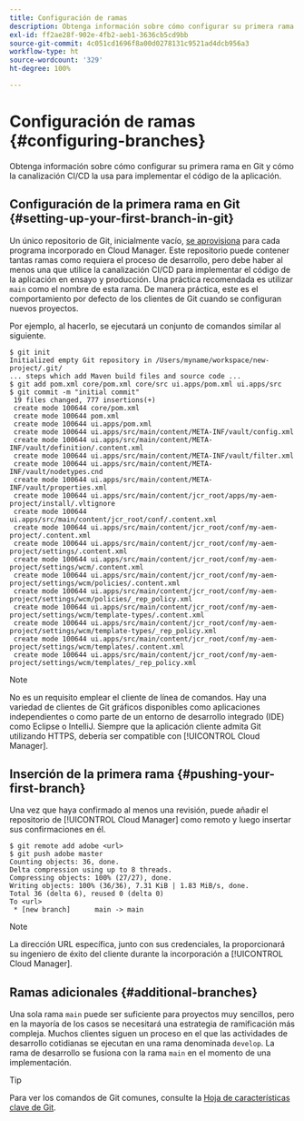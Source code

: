 ```yaml
---
title: Configuración de ramas
description: Obtenga información sobre cómo configurar su primera rama en Git y cómo la canalización CI/CD la usa para implementar el código de la aplicación.
exl-id: ff2ae28f-902e-4fb2-aeb1-3636cb5cd9bb
source-git-commit: 4c051cd1696f8a00d0278131c9521ad4dcb956a3
workflow-type: ht
source-wordcount: '329'
ht-degree: 100%

---
```



# Configuración de ramas {#configuring-branches}

Obtenga información sobre cómo configurar su primera rama en Git y cómo la canalización CI/CD la usa para implementar el código de la aplicación.

## Configuración de la primera rama en Git {#setting-up-your-first-branch-in-git}

Un único repositorio de Git, inicialmente vacío, [se aprovisiona](/help/requirements/environment-provisioning.md) para cada programa incorporado en Cloud Manager. Este repositorio puede contener tantas ramas como requiera el proceso de desarrollo, pero debe haber al menos una que utilice la canalización CI/CD para implementar el código de la aplicación en ensayo y producción. Una práctica recomendada es utilizar `main` como el nombre de esta rama. De manera práctica, este es el comportamiento por defecto de los clientes de Git cuando se configuran nuevos proyectos.

Por ejemplo, al hacerlo, se ejecutará un conjunto de comandos similar al siguiente.

```shell
$ git init
Initialized empty Git repository in /Users/myname/workspace/new-project/.git/
... steps which add Maven build files and source code ...
$ git add pom.xml core/pom.xml core/src ui.apps/pom.xml ui.apps/src
$ git commit -m "initial commit"
 19 files changed, 777 insertions(+)
 create mode 100644 core/pom.xml
 create mode 100644 pom.xml
 create mode 100644 ui.apps/pom.xml
 create mode 100644 ui.apps/src/main/content/META-INF/vault/config.xml
 create mode 100644 ui.apps/src/main/content/META-INF/vault/definition/.content.xml
 create mode 100644 ui.apps/src/main/content/META-INF/vault/filter.xml
 create mode 100644 ui.apps/src/main/content/META-INF/vault/nodetypes.cnd
 create mode 100644 ui.apps/src/main/content/META-INF/vault/properties.xml
 create mode 100644 ui.apps/src/main/content/jcr_root/apps/my-aem-project/install/.vltignore
 create mode 100644 ui.apps/src/main/content/jcr_root/conf/.content.xml
 create mode 100644 ui.apps/src/main/content/jcr_root/conf/my-aem-project/.content.xml
 create mode 100644 ui.apps/src/main/content/jcr_root/conf/my-aem-project/settings/.content.xml
 create mode 100644 ui.apps/src/main/content/jcr_root/conf/my-aem-project/settings/wcm/.content.xml
 create mode 100644 ui.apps/src/main/content/jcr_root/conf/my-aem-project/settings/wcm/policies/.content.xml
 create mode 100644 ui.apps/src/main/content/jcr_root/conf/my-aem-project/settings/wcm/policies/_rep_policy.xml
 create mode 100644 ui.apps/src/main/content/jcr_root/conf/my-aem-project/settings/wcm/template-types/.content.xml
 create mode 100644 ui.apps/src/main/content/jcr_root/conf/my-aem-project/settings/wcm/template-types/_rep_policy.xml
 create mode 100644 ui.apps/src/main/content/jcr_root/conf/my-aem-project/settings/wcm/templates/.content.xml
 create mode 100644 ui.apps/src/main/content/jcr_root/conf/my-aem-project/settings/wcm/templates/_rep_policy.xml
```

>[!NOTE]
>
>No es un requisito emplear el cliente de línea de comandos. Hay una variedad de clientes de Git gráficos disponibles como aplicaciones independientes o como parte de un entorno de desarrollo integrado (IDE) como Eclipse o IntelliJ. Siempre que la aplicación cliente admita Git utilizando HTTPS, debería ser compatible con [!UICONTROL Cloud Manager].

## Inserción de la primera rama {#pushing-your-first-branch}

Una vez que haya confirmado al menos una revisión, puede añadir el repositorio de [!UICONTROL Cloud Manager] como remoto y luego insertar sus confirmaciones en él.

```shell
$ git remote add adobe <url>
$ git push adobe master
Counting objects: 36, done.
Delta compression using up to 8 threads.
Compressing objects: 100% (27/27), done.
Writing objects: 100% (36/36), 7.31 KiB | 1.83 MiB/s, done.
Total 36 (delta 6), reused 0 (delta 0)
To <url>
 * [new branch]      main -> main
```

>[!NOTE]
>
>La dirección URL específica, junto con sus credenciales, la proporcionará su ingeniero de éxito del cliente durante la incorporación a [!UICONTROL Cloud Manager].

## Ramas adicionales {#additional-branches}

Una sola rama `main` puede ser suficiente para proyectos muy sencillos, pero en la mayoría de los casos se necesitará una estrategia de ramificación más compleja. Muchos clientes siguen un proceso en el que las actividades de desarrollo cotidianas se ejecutan en una rama denominada `develop`. La rama de desarrollo se fusiona con la rama `main` en el momento de una implementación.

>[!TIP]
>
>Para ver los comandos de Git comunes, consulte la [Hoja de características clave de Git](https://github.github.com/training-kit/downloads/github-git-cheat-sheet).
